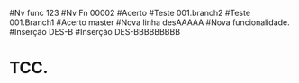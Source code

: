#Nv func 123
#Nv Fn 00002
#Acerto
#Teste 001.branch2
#Teste 001.Branch1
#Acerto master
#Nova linha desAAAAA
#Nova funcionalidade.
#Inserção DES-B
#Inserção DES-BBBBBBBBB
# TCC.
